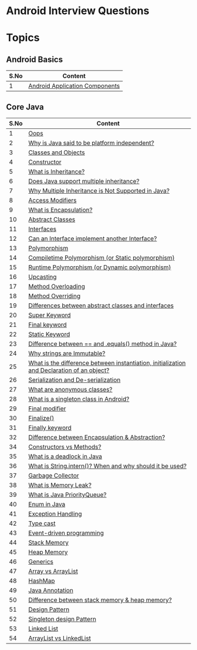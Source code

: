 # Android Interview Questions

# Topics

## Android Basics

| S.No | Content |
| --------	 | ------------ |
| 1 | [Android Application Components](Android%20Basics.md#android-application-components) |

## Core Java

| S.No | Content |
| --------	 | ------------ |
| 1 | [Oops](Core%20Java.md#oops) |
| 2 | [Why is Java said to be platform independent?](Core%20Java..md#version-control-system) |
| 3 | [Classes and Objects](Core%20Java.md#classes-and-objects) |
| 4 | [Constructor](CORE_JAVA.md#constructor) |
| 5 | [What is Inheritance?](CORE_JAVA.md#what-is-inheritance) |
| 6 | [Does Java support multiple inheritance?](CORE_JAVA.md#does-java-support-multiple-inheritance) |
| 7 | [Why Multiple Inheritance is Not Supported in Java?](CORE_JAVA.md#why-multiple-inheritance-is-not-supported-in-java) |
| 8 | [Access Modifiers](CORE_JAVA.md#access-modifiers) |
| 9 | [What is Encapsulation?](CORE_JAVA.md#what-is-encapsulation) |
| 10 | [Abstract Classes](CORE_JAVA.md#abstract-classes) |
| 11 | [Interfaces](CORE_JAVA.md#interfaces) |
| 12 | [Can an Interface implement another Interface?](CORE_JAVA.md#can-an-interface-implement-another-interface) |
| 13 | [Polymorphism](CORE_JAVA.md#polymorphism) |
| 14 | [Compiletime Polymorphism (or Static polymorphism)](CORE_JAVA.md#compiletime-polymorphism-or-static-polymorphism) |
| 15 | [Runtime Polymorphism (or Dynamic polymorphism)](CORE_JAVA.md#runtime-polymorphism-or-dynamic-polymorphism) |
| 16 | [Upcasting](CORE_JAVA.md#upcasting) |
| 17 | [Method Overloading](CORE_JAVA.md#method-overloading) |
| 18 | [Method Overriding](CORE_JAVA.md#method-overriding) |
| 19 | [Differences between abstract classes and interfaces](CORE_JAVA.md#differences-between-abstract-classes-and-interfaces) |
| 20 | [Super Keyword](CORE_JAVA.md#super-keyword) |
| 21 | [Final keyword](CORE_JAVA.md#final-keyword) |
| 22 | [Static Keyword](CORE_JAVA.md#static-keyword) |
| 23 | [Difference between == and .equals() method in Java?](CORE_JAVA.md#difference-between--and-equals-method-in-java) |
| 24 | [Why strings are Immutable?](CORE_JAVA.md#why-strings-are-immutable) |
| 25 | [What is the difference between instantiation, initialization and Declaration of an object?](CORE_JAVA.md#what-is-the-difference-between-instantiation-initialization-and-declaration-of-an-object) |
| 26 | [Serialization and De-serialization](CORE_JAVA.md#serialization-and-de-serialization) |
| 27 | [What are anonymous classes?](CORE_JAVA.md#what-are-anonymous-classes) |
| 28 | [What is a singleton class in Android?](CORE_JAVA.md#what-is-a-singleton-class-in-android) |
| 29 | [Final modifier](CORE_JAVA.md#final-modifier) |
| 30 | [Finalize()](CORE_JAVA.md#finalize) |
| 31 | [Finally keyword](CORE_JAVA.md#finally-keyword) |
| 32 | [Difference between Encapsulation & Abstraction?](CORE_JAVA.md#difference-between-encapsulation--abstraction) |
| 34 | [Constructors vs Methods?](CORE_JAVA.md#constructors-vs-methods) |
| 35 | [What is a deadlock in Java](CORE_JAVA.md#what-is-a-deadlock-in-java) |
| 36 | [What is String.intern()? When and why should it be used?](CORE_JAVA.md#what-is-stringintern-when-and-why-should-it-be-used) |
| 37 | [Garbage Collector](CORE_JAVA.md#garbage-collector) |
| 38 | [What is Memory Leak?](CORE_JAVA.md#what-is-memory-leak) |
| 39 | [What is Java PriorityQueue?](CORE_JAVA.md#what-is-java-priorityqueue) |
| 40 | [Enum in Java](CORE_JAVA.md#enum-in-java) |
| 41 | [Exception Handling](CORE_JAVA.md#exception-handling) |
| 42 | [Type cast](CORE_JAVA.md#type-cast) |
| 43 | [Event-driven programming](CORE_JAVA.md#event-driven-programming) |
| 44 | [Stack Memory](CORE_JAVA.md#stack-memory) |
| 45 | [Heap Memory](CORE_JAVA.md#heap-memory) |
| 46 | [Generics](CORE_JAVA.md#generics) |
| 47 | [Array vs ArrayList](CORE_JAVA.md#array-vs-arraylist) |
| 48 | [HashMap](CORE_JAVA.md#hashmap) |
| 49 | [Java Annotation](CORE_JAVA.md#java-annotation) |
| 50 | [Difference between stack memory & heap memory?](CORE_JAVA.md#difference-between-stack-memory--heap-memory) |
| 51 | [Design Pattern](CORE_JAVA.md#design-pattern) |
| 52 | [Singleton design Pattern](CORE_JAVA.md#singleton-design-pattern) |
| 53 | [Linked List](CORE_JAVA.md#linked-list) |
| 54 | [ArrayList vs LinkedList](CORE_JAVA.md#arraylist-vs-linkedlist) |

